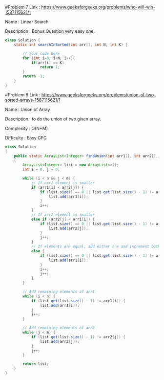 #Problem 7
Link : https://www.geeksforgeeks.org/problems/who-will-win-1587115621/1

Name : Linear Search 

Description : Bonus Question
very easy one.

```java
class Solution {
    static int searchInSorted(int arr[], int N, int K) {

        // Your code here
        for (int i=0; i<N; i++){
            if(arr[i] == K)
                return 1;
        }
        return -1;
    }
}
```

#Problem 8
Link : https://www.geeksforgeeks.org/problems/union-of-two-sorted-arrays-1587115621/1

Name : Union of Array

Description : to do the union of two given array.

Complexity : O(N+M)

Difficulty : Easy GFG

```java
class Solution
{
    public static ArrayList<Integer> findUnion(int arr1[], int arr2[], int n, int m)
    {
        ArrayList<Integer> list = new ArrayList<>();
        int i = 0, j = 0;

        while (i < n && j < m) {
            // If arr1 element is smaller
            if (arr1[i] < arr2[j]) {
                if (list.size() == 0 || list.get(list.size() - 1) != arr1[i]) {
                    list.add(arr1[i]);
                }
                i++;
            }
            // If arr2 element is smaller
            else if (arr2[j] < arr1[i]) {
                if (list.size() == 0 || list.get(list.size() - 1) != arr2[j]) {
                    list.add(arr2[j]);
                }
                j++;
            }
            // If elements are equal, add either one and increment both pointers
            else {
                if (list.size() == 0 || list.get(list.size() - 1) != arr1[i]) {
                    list.add(arr1[i]);
                }
                i++;
                j++;
            }
        }

        // Add remaining elements of arr1
        while (i < n) {
            if (list.get(list.size() - 1) != arr1[i]) {
                list.add(arr1[i]);
            }
            i++;
        }

        // Add remaining elements of arr2
        while (j < m) {
            if (list.get(list.size() - 1) != arr2[j]) {
                list.add(arr2[j]);
            }
            j++;
        }

        return list;
    }
}
```

